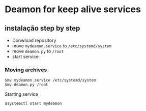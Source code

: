 # Deamon for keep alive services


## instalação step by step

* Donwload repository 
* move `mydeamon.service` to `/etc/systemd/system`
* move  `deamon.py` to `/root`
* start service 
  
### Moving archives
``` shell
$mv mydeamon.service /etc/systemd/system
$mv deamon.py /root
```

Starting service 

``` shell
$systemctl start mydeamon
```

